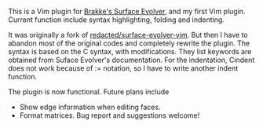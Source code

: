 This is a Vim plugin for [Brakke's Surface Evolver](http://facstaff.susqu.edu/brakke/evolver/evolver.html), and my first Vim plugin.  Current function include syntax highlighting, folding and indenting.

It was originally a fork of [redacted/surface-evolver-vim](https://github.com/redacted/surface-evolver-vim).  But then I have to abandon most of the original codes and completely rewrite the plugin.  The syntax is based on the C syntax, with modifications.  They list keywords are obtained from Suface Evolver's documentation.  For the indentation, Cindent does not work because of := notation, so I have to write another indent function.

The plugin is now functional.  Future plans include
* Show edge information when editing faces.
* Format matrices.
Bug report and suggestions welcome!
